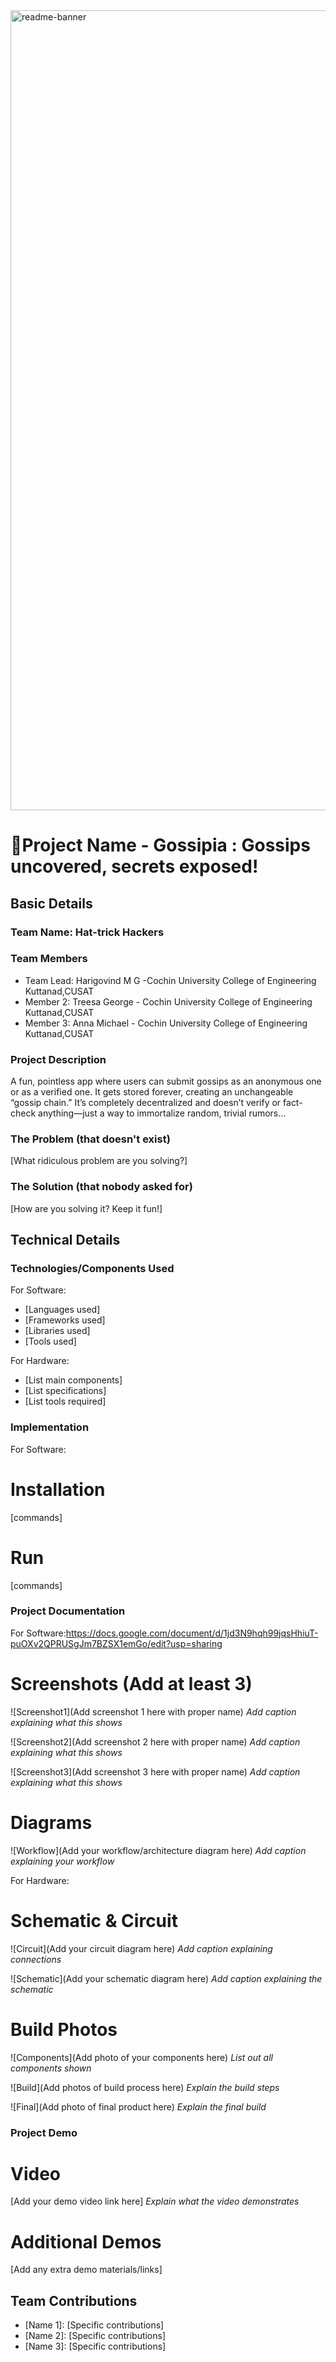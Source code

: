 <img width="1280" alt="readme-banner" src="https://github.com/user-attachments/assets/35332e92-44cb-425b-9dff-27bcf1023c6c">

# 🎯Project Name - Gossipia : Gossips uncovered, secrets exposed!

## Basic Details
### Team Name: Hat-trick Hackers

### Team Members
- Team Lead: Harigovind M G -Cochin University College of Engineering Kuttanad,CUSAT
- Member 2:  Treesa George - Cochin University College of Engineering Kuttanad,CUSAT
- Member 3:  Anna Michael -  Cochin University College of Engineering Kuttanad,CUSAT

### Project Description
A fun, pointless app where users can submit gossips as an anonymous one or as a verified one.
It gets stored forever, creating an unchangeable “gossip chain.” It’s completely decentralized
and doesn’t verify or fact-check anything—just a way to immortalize random, trivial rumors...

### The Problem (that doesn't exist)
[What ridiculous problem are you solving?]

### The Solution (that nobody asked for)
[How are you solving it? Keep it fun!]

## Technical Details
### Technologies/Components Used
For Software:
- [Languages used]
- [Frameworks used]
- [Libraries used]
- [Tools used]

For Hardware:
- [List main components]
- [List specifications]
- [List tools required]

### Implementation
For Software:
# Installation
[commands]

# Run
[commands]

### Project Documentation
For Software:https://docs.google.com/document/d/1jd3N9hqh99jqsHhiuT-puOXv2QPRUSgJm7BZSX1emGo/edit?usp=sharing

# Screenshots (Add at least 3)
![Screenshot1](Add screenshot 1 here with proper name)
*Add caption explaining what this shows*

![Screenshot2](Add screenshot 2 here with proper name)
*Add caption explaining what this shows*

![Screenshot3](Add screenshot 3 here with proper name)
*Add caption explaining what this shows*

# Diagrams
![Workflow](Add your workflow/architecture diagram here)
*Add caption explaining your workflow*

For Hardware:

# Schematic & Circuit
![Circuit](Add your circuit diagram here)
*Add caption explaining connections*

![Schematic](Add your schematic diagram here)
*Add caption explaining the schematic*

# Build Photos
![Components](Add photo of your components here)
*List out all components shown*

![Build](Add photos of build process here)
*Explain the build steps*

![Final](Add photo of final product here)
*Explain the final build*

### Project Demo
# Video
[Add your demo video link here]
*Explain what the video demonstrates*

# Additional Demos
[Add any extra demo materials/links]

## Team Contributions
- [Name 1]: [Specific contributions]
- [Name 2]: [Specific contributions]
- [Name 3]: [Specific contributions]
